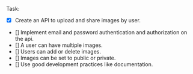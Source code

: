 Task:
- [x] Create an API to upload and share images by user.
- [] Implement email and password authentication and authorization on the api.
- [] A user can have multiple images.
- [] Users can add or delete images.
- [] Images can be set to public or private.
- [] Use good development practices like documentation.